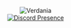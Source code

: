 <p align="center">
  <!--
  **839274509162738/839274509162738** is a ✨ _special_ ✨ repository because its `README.md` (this file) appears on your GitHub profile.
  -->
  <img src="https://cdn.discordapp.com/attachments/1218603664244211745/1239699012404121601/hKQ0SPC.png?ex=6643df2d&is=66428dad&hm=45b391159a4d4b2dfdd5b4a64573c15bce566eee5563297ca75d5577cab236fc&" alt="Verdania">
  <br>
  <a href="https://discord.com/users/:1217485745321803870">
    <img src="https://lanyard.cnrad.dev/api/1217485745321803870?theme=light&bg=%23000000&animated=true&hideDiscrim=true&borderRadius=20px&idleMessage=Probably%20Wasting%20%Time..." alt="Discord Presence">
  </a>
</p>
